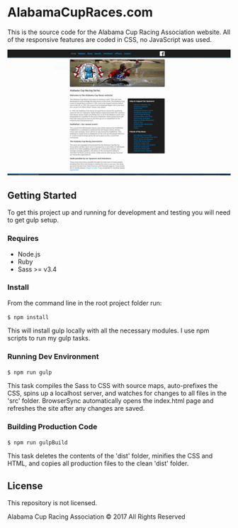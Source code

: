 # AlabamaCupRaces.com
This is the source code for the Alabama Cup Racing Association website. All of
the responsive features are coded in CSS, no JavaScript was used.

![screenshot](/screenshot.png)

## Getting Started
To get this project up and running for development and testing you will need to
get gulp setup.

### Requires
- Node.js
- Ruby
- Sass >= v3.4

### Install
From the command line in the root project folder run:

```$ npm install```

This will install gulp locally with all the necessary modules. I use npm
scripts to run my gulp tasks.

### Running Dev Environment

```$ npm run gulp```

This task compiles the Sass to CSS with source maps, auto-prefixes the CSS,
spins up a localhost server, and watches for changes to all files in the 'src'
folder. BrowserSync automatically opens the index.html page and refreshes the
site after any changes are saved.

### Building Production Code

```$ npm run gulpBuild```

This task deletes the contents of the 'dist' folder, minifies the CSS and HTML,
and copies all production files to the clean 'dist' folder.

## License
This repository is not licensed.

Alabama Cup Racing Association © 2017 All Rights Reserved
